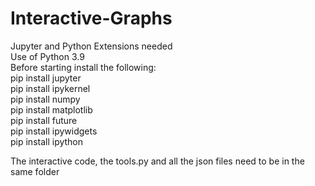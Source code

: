 # Interactive-Graphs 
Jupyter and Python Extensions needed \
Use of Python 3.9 \
Before starting install the following: \
pip install jupyter \
pip install ipykernel \
pip install numpy \
pip install matplotlib \
pip install future \
pip install ipywidgets \
pip install ipython 

The interactive code, the tools.py and all the json files need to be in the same folder
